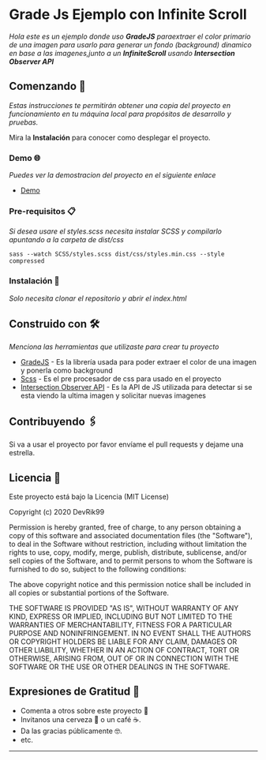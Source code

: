 # Grade Js Ejemplo con Infinite Scroll

_Hola este es un ejemplo donde uso **GradeJS** paraextraer el color primario de una imagen para usarlo para generar un fondo (background) dinamico en base a las imagenes,junto a un **InfiniteScroll** usando **Intersection Observer API**_

## Comenzando 🚀

_Estas instrucciones te permitirán obtener una copia del proyecto en funcionamiento en tu máquina local para propósitos de desarrollo y pruebas._

Mira la **Instalación** para conocer como desplegar el proyecto.

### Demo 🌐

_Puedes ver la demostracion del proyecto en el siguiente enlace_

- [Demo](https://grade-js-examples.vercel.app/)

### Pre-requisitos 📋

_Si desea usare el styles.scss necesita instalar SCSS y compilarlo apuntando a la carpeta de dist/css_

```
sass --watch SCSS/styles.scss dist/css/styles.min.css --style compressed
```

### Instalación 🔧

_Solo necesita clonar el repositorio y abrir el index.html_

## Construido con 🛠️

_Menciona las herramientas que utilizaste para crear tu proyecto_

- [GradeJS](https://benhowdle89.github.io/grade/) - Es la librería usada para poder extraer el color de una imagen y ponerla como background
- [Scss](https://sass-lang.com/) - Es el pre procesador de css para usado en el proyecto
- [Intersection Observer API](https://developer.mozilla.org/es/docs/Web/API/Intersection_Observer_API) - Es la API de JS utilizada para detectar si se esta viendo la ultima imagen y solicitar nuevas imagenes

## Contribuyendo 🖇️

Si va a usar el proyecto por favor envíame el pull requests y dejame una estrella.

## Licencia 📄

Este proyecto está bajo la Licencia (MIT License)

Copyright (c) 2020 DevRik99

Permission is hereby granted, free of charge, to any person obtaining a copy of this software and associated documentation files (the "Software"), to deal in the Software without restriction, including without limitation the rights to use, copy, modify, merge, publish, distribute, sublicense, and/or sell copies of the Software, and to permit persons to whom the Software is furnished to do so, subject to the following conditions:

The above copyright notice and this permission notice shall be included in all copies or substantial portions of the Software.

THE SOFTWARE IS PROVIDED "AS IS", WITHOUT WARRANTY OF ANY KIND, EXPRESS OR IMPLIED, INCLUDING BUT NOT LIMITED TO THE WARRANTIES OF MERCHANTABILITY, FITNESS FOR A PARTICULAR PURPOSE AND NONINFRINGEMENT. IN NO EVENT SHALL THE AUTHORS OR COPYRIGHT HOLDERS BE LIABLE FOR ANY CLAIM, DAMAGES OR OTHER LIABILITY, WHETHER IN AN ACTION OF CONTRACT, TORT OR OTHERWISE, ARISING FROM, OUT OF OR IN CONNECTION WITH THE SOFTWARE OR THE USE OR OTHER DEALINGS IN THE SOFTWARE.

## Expresiones de Gratitud 🎁

- Comenta a otros sobre este proyecto 📢
- Invitanos una cerveza 🍺 o un café ☕.
- Da las gracias públicamente 🤓.
- etc.

---
